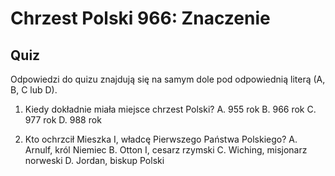  Chrzest Polski 966: Znaczenie
=============================

Quiz
----

Odpowiedzi do quizu znajdują się na samym dole pod odpowiednią literą (A, B, C lub D).

1. Kiedy dokładnie miała miejsce chrzest Polski?
A. 955 rok
B. 966 rok
C. 977 rok
D. 988 rok

2. Kto ochrzcił Mieszka I, władcę Pierwszego Państwa Polskiego?
A. Arnulf, król Niemiec
B. Otton I, cesarz rzymski
C. Wiching, misjonarz norweski
D. Jordan, biskup Polski

